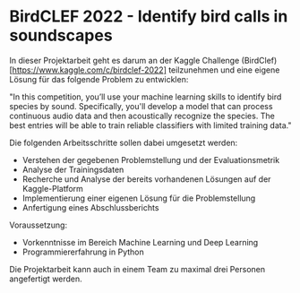 # BirdCLEF 2022 - Identify bird calls in soundscapes

In dieser Projektarbeit geht es darum an der Kaggle Challenge (BirdClef)[https://www.kaggle.com/c/birdclef-2022] teilzunehmen und eine eigene Lösung für das folgende Problem zu entwicklen:

"In this competition, you’ll use your machine learning skills to identify bird species by sound. Specifically, you'll develop a model that can process continuous audio data and then acoustically recognize the species. The best entries will be able to train reliable classifiers with limited training data."

Die folgenden Arbeitsschritte sollen dabei umgesetzt werden:
- Verstehen der gegebenen Problemstellung und der Evaluationsmetrik
- Analyse der Trainingsdaten
- Recherche und Analyse der bereits vorhandenen Lösungen auf der Kaggle-Platform
- Implementierung einer eigenen Lösung für die Problemstellung
- Anfertigung eines Abschlussberichts


Voraussetzung:
- Vorkenntnisse im Bereich Machine Learning und Deep Learning
- Programmiererfahrung in Python

Die Projektarbeit kann auch in einem Team zu maximal drei Personen angefertigt werden.
